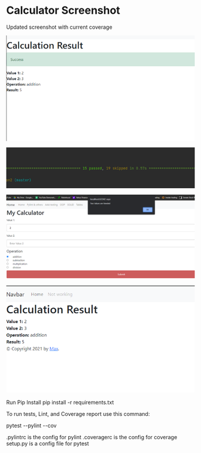 # Calculator Screenshot

Updated screenshot with current coverage

![Screenshot](Screenshot%20(134).png)

![Screenshot](Screenshot%20(146).png)

![Screenshot](Screenshot%20(136).png)

![Screenshot](Screenshot%20(132).png)



Run Pip Install
pip install -r requirements.txt

To run tests, Lint, and Coverage report use this command:

pytest  --pylint --cov

.pylintrc is the config for pylint
.coveragerc is the config for coverage
setup.py is a config file for pytest

